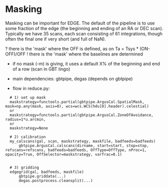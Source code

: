 # Masking

Masking can be important for EDGE.   The default of the pipeline is to use
some fraction of the edge (the beginning and ending of an RA or DEC scan).
Typically we have 35 scans, each scan consisting of 61 integrations,
though often the final one if very short (and full of NaN).


?  there is the 'mask' where the OFF is defined, as on  Ta = Tsys * (ON-OFF)/OFF
!  there is the 'mask' where the baselines are determined

- if no mask (-m) is giving, it uses a default X% of the beginning and end of 
  a row (scan in GBT lingo)

- main dependencies:     gbtpipe, degas (depends on gbtpipe)

- flow in reduce.py:

```
  # 1) set up mask
  maskstrategy=functools.partial(gbtpipe.ArgusCal.SpatialMask, mask=np.any(mask, axis=0), wcs=wcs.WCS(hdu[0].header).celestial)
  or
  maskstrategy=functools.partial(gbtpipe.ArgusCal.ZoneOfAvoidance, radius=1*u.arcmin, 
  or
  maskstrategy=None

  # 2) calibration
  my_calscans(gal, scan, maskstrategy, maskfile, badfeeds=badfeeds)
      gbtpipe.ArgusCal.calscans(dirname, start=start, stop=stop, refscans=refscans, badfeeds=badfeeds, OffType=OffType, nProc=1, opacity=True, OffSelector=maskstrategy, varfrac=0.1)


  # 3) gridding
  edgegrid(gal, badfeeds, maskfile)
      gbtpipe.griddata(...)
      degas.postprocess.cleansplit(...)

```
